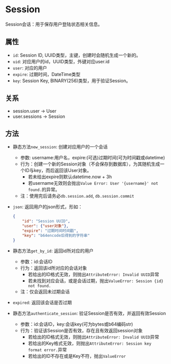 # Session

Session会话：用于保存用户登陆状态相关信息。

## 属性

- `id`: Session ID, UUID类型，主键，创建时会随机生成一个新的。
- `uid`: 对应用户的id，UUID类型，外键对应user.id
- `user`: 对应的用户
- `expire`: 过期时间，DateTime类型
- `key`: Session Key, BINARY(256)类型，用于验证Session。

## 关系

- session.user -> User
- user.sessions -> Session

## 方法

- 静态方法`new_session`: 创建对应用户的一个会话
  - 参数: username:用户名，expire:(可选)过期时间(可为时间戳或datetime)
  - 行为：创建一个新的Session对象（不会保存到数据库），为其随机生成一个ID与key，而后返回该User对象。
    - 若未给出expire则默认datetime.now + 3h
    - 若username无效则会抛出`Value Error: User '{username}' not found.`的异常。
  - 注：使用完后请务必`db.session.add`, `db.session.commit`

- `json`: 返回用户的json形式，形如：

    ```json
    {
        "id": "Session UUID",
        "user": {"user对象"},
        "expire": "过期时间时间戳",
        "key": "b64encode后得到的字符串"
    }
    ```

- 静态方法`get_by_id`: 返回id所对应的用户
  - 参数：id:会话ID
  - 行为：返回该id所对应的会话对象
    - 若给出的ID格式无效，则抛出`AttributeError: Invalid UUID`异常
    - 若未找到对应会话，或是会话过期，抛出`ValueError: Session {id} not found.`
  - 注：仅会返回未过期会话

- `expired`: 返回该会话是否过期

- 静态方法`authenticate_session`: 验证Session是否有效，并返回有效Session
  - 参数：id:会话ID，key:会话key(可为bytes或b64编码str)
  - 行为：验证该Session是否有效，存在且有效返回session对象
    - 若给出的ID格式无效，则抛出`AttributeError: Invalid UUID`异常
    - 若给出的Key格式无效，则抛出`AttributeError: Session key format error.`异常
    - 若给出的ID不存在或是Key不符，抛出`ValueError`
